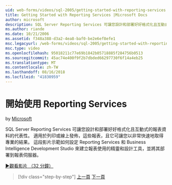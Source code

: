```yaml
---
uid: web-forms/videos/sql-2005/getting-started-with-reporting-services
title: Getting Started with Reporting Services |Microsoft Docs
author: microsoft
description: SQL Server Reporting Services 可讓您設計和部署好好格式化且互動式的報表資料的代表性。 適合列印或線上...
ms.author: riande
ms.date: 10/21/2006
ms.assetid: f348a388-d3a2-4ea8-baf0-be2e6ef8efe1
msc.legacyurl: /web-forms/videos/sql-2005/getting-started-with-reporting-services
msc.type: video
ms.openlocfilehash: 95018211c77e69b1842b05718885f284756b0513
ms.sourcegitcommit: 45ac74e400f9f2b7dbded66297730f6f14a4eb25
ms.translationtype: MT
ms.contentlocale: zh-TW
ms.lasthandoff: 08/16/2018
ms.locfileid: "41830959"
---
```

<a name="getting-started-with-reporting-services"></a>開始使用 Reporting Services
====================
by [Microsoft](https://github.com/microsoft)

SQL Server Reporting Services 可讓您設計和部署好好格式化且互動式的報表資料的代表性。 適用於列印或線上發佈，這些報表，且它可讓您以非常快速地取得專業的結果。 這段影片示範如何設定 Reporting Services 和 Business Intelligence Development Studio 來建立報表使用的精靈和設計工具，並將其部署到報表伺服器。

[&#9654;觀看影片 （32 分鐘）](https://channel9.msdn.com/Blogs/ASP-NET-Site-Videos/getting-started-with-reporting-services)

> [!div class="step-by-step"]
> [上一頁](using-sql-server-management-studio.md)
> [下一頁](building-and-customizing-reports-in-business-intelligence-development-studio.md)
